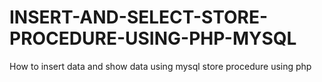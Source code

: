 # INSERT-AND-SELECT-STORE-PROCEDURE-USING-PHP-MYSQL
How to insert data and show data using mysql store procedure using php 
